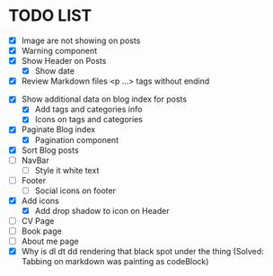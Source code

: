 # TODO LIST

-   [x] Image are not showing on posts
-   [x] Warning component
-   [x] Show Header on Posts
    -   [x] Show date
-   [x] Review Markdown files <p ...> tags without endind </p>
-   [x] Show additional data on blog index for posts
    -   [x] Add tags and categories info
    -   [x] Icons on tags and categories
-   [x] Paginate Blog index
    -   [x] Pagination component
-   [x] Sort Blog posts
-   [ ] NavBar
    -   [ ] Style it white text
-   [ ] Footer
    -   [ ] Social icons on footer
-   [x] Add icons
    -   [x] Add drop shadow to icon on Header
-   [ ] CV Page
-   [ ] Book page
-   [ ] About me page
-   [x] Why is dl dt dd rendering that black spot under the thing (Solved: Tabbing on markdown was painting as codeBlock)
